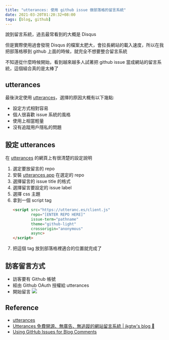 ```yaml
---
title: "utterances: 使用 github issue 做部落格的留言系統"
date: 2021-03-20T01:20:32+08:00
tags: [blog, github]
---
```


說到留言系統，過去最常看到的大概是 Disqus

但是實際使用過會發現 Disqus 的檔案太肥大，會拉長網站的載入速度，所以在我把部落格移到 github 上面的時候，就完全不想要整合留言系統

不知道從什麼時候開始，看到越來越多人試著把 github issue 當成網站的留言系統，這個組合真的是太棒了

## utterances

最後決定使用 [utterances][u]，選擇的原因大概有以下幾點:

- 設定方式相對容易
- 個人很喜歡 issue 系統的風格
- 使用上相當輕量
- 沒有追蹤用戶隱私的問題

## 設定 utterances

在 [utterances][u] 的網頁上有很清楚的設定說明

1. 選定要放留言的 repo
2. 安裝 [utterances app](https://github.com/apps/utterances) 在選定的 repo
3. 選擇留言的 issue title 的格式
4. 選擇留言要設定的 issue label
5. 選擇 css 主題
6. 拿到一個 script tag
    ```html
    <script src="https://utteranc.es/client.js"
            repo="[ENTER REPO HERE]"
            issue-term="pathname"
            theme="github-light"
            crossorigin="anonymous"
            async>
    </script>
    ```
7. 把這個 tag 放到部落格裡適合的位置就完成了

## 訪客留言方式

- 訪客要有 Github 帳號
- 經由 Github OAuth 授權給 utterances
- 開始留言
  ![](/posts/2021/03/utterances-comment.png)

## Reference

- [utterances][u]
- [Utterances 免費開源、無廣告、無追蹤的網站留言系統 | jkgtw's blog ](https://www.jkg.tw/p3350/)
- [Using GitHub Issues for Blog Comments](https://danyow.net/using-github-issues-for-blog-comments/)

[u]: https://utteranc.es/
